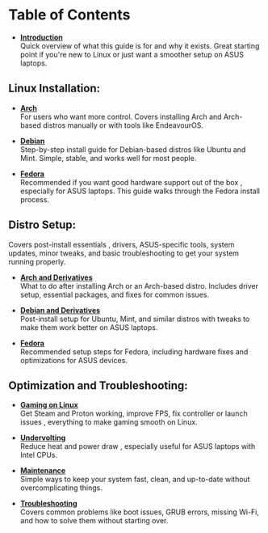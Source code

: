 # Table of Contents

* [**Introduction**](README.md)  
  Quick overview of what this guide is for and why it exists. Great starting point if you're new to Linux or just want a smoother setup on ASUS laptops.

## Linux Installation:


* [**Arch**](Linux-Installation/Arch.md)  
  For users who want more control. Covers installing Arch and Arch-based distros manually or with tools like EndeavourOS.

* [**Debian**](Linux-Installation/Debian.md)  
  Step-by-step install guide for Debian-based distros like Ubuntu and Mint. Simple, stable, and works well for most people.

* [**Fedora**](Linux-Installation/Fedora.md)  
  Recommended if you want good hardware support out of the box , especially for ASUS laptops. This guide walks through the Fedora install process.

## Distro Setup:

Covers post-install essentials , drivers, ASUS-specific tools, system updates, minor tweaks, and basic troubleshooting to get your system running properly.

* [**Arch and Derivatives**](<Distro Setup/arch-and-derivatives.md>)  
  What to do after installing Arch or an Arch-based distro. Includes driver setup, essential packages, and fixes for common issues.

* [**Debian and Derivatives**](<Distro Setup/debian-and-derivatives.md>)  
  Post-install setup for Ubuntu, Mint, and similar distros  with tweaks to make them work better on ASUS laptops.
*  [**Fedora**](<Distro Setup/Fedora.md>)  
  Recommended setup steps for Fedora, including hardware fixes and optimizations for ASUS devices.


## Optimization and Troubleshooting:

* [**Gaming on Linux**](optimization-and-troubleshooting/gaming-on-linux.md)  
  Get Steam and Proton working, improve FPS, fix controller or launch issues , everything to make gaming smooth on Linux.

* [**Undervolting**](optimization-and-troubleshooting/undervolting.md)  
  Reduce heat and power draw , especially useful for ASUS laptops with Intel CPUs.

* [**Maintenance**](optimization-and-troubleshooting/maintenance.md)  
  Simple ways to keep your system fast, clean, and up-to-date without overcomplicating things.

* [**Troubleshooting**](optimization-and-troubleshooting/troubleshooting.md)  
  Covers common problems like boot issues, GRUB errors, missing Wi-Fi, and how to solve them without starting over.
